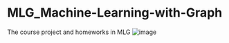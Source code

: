 # MLG_Machine-Learning-with-Graph
The course project and homeworks in MLG
![image](https://user-images.githubusercontent.com/36630295/125025232-e2e00780-e0b4-11eb-9928-ed240dfb26af.png)
